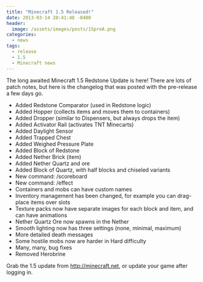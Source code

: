 ```yaml
---
title: "Minecraft 1.5 Released!"
date: 2013-03-14 20:41:48 -0400
header:
  image: /assets/images/posts/15preA.png
categories:
  - news
tags:
  - release
  - 1.5
  - Minecraft news
---
```


The long awaited Minecraft 1.5 Redstone Update is here! There are lots of patch notes, but here is the changelog that was posted with the pre-release a few days go.

- Added Redstone Comparator (used in Redstone logic)
- Added Hopper (collects items and moves them to containers)
- Added Dropper (similar to Dispensers, but always drops the item)
- Added Activator Rail (activates TNT Minecarts)
- Added Daylight Sensor
- Added Trapped Chest
- Added Weighed Pressure Plate
- Added Block of Redstone
- Added Nether Brick (item)
- Added Nether Quartz and ore
- Added Block of Quartz, with half blocks and chiseled variants
- New command: /scoreboard
- New command: /effect
- Containers and mobs can have custom names
- Inventory management has been changed, for example you can drag-place items over slots
- Texture packs now have separate images for each block and item, and can have animations
- Nether Quartz Ore now spawns in the Nether
- Smooth lighting now has three settings (none, minimal, maximum)
- More detailed death messages
- Some hostile mobs now are harder in Hard difficulty
- Many, many, bug fixes
- Removed Herobrine

Grab the 1.5 update from http://minecraft.net, or update your game after logging in.